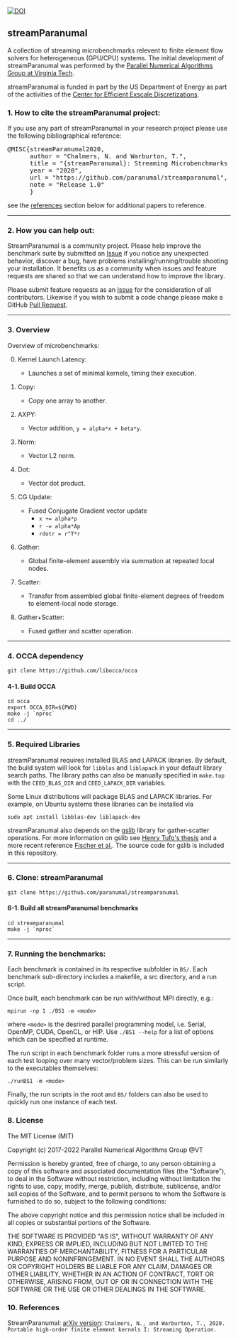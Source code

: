 [![DOI](https://zenodo.org/badge/DOI/10.5281/zenodo.4041222.svg)](https://doi.org/10.5281/zenodo.4041222)

## streamParanumal
A collection of streaming microbenchmarks relevent to finite element flow solvers for heterogeneous (GPU/CPU) systems. The initial development of streamParanumal was performed by the [Parallel Numerical Algorithms Group at Virginia Tech](http://paranumal.com).

streamParanumal is funded in part by the US Department of Energy as part of the activities of the [Center for Efficient Exscale Discretizations](http://ceed.exascaleproject.org).

### 1. How to cite the streamParanumal project:
If you use any part of streamParanumal in your research project please use the following bibliographical reference:

<pre>
@MISC{streamParanumal2020,
      author = "Chalmers, N. and Warburton, T.",
      title = "{streamParanumal}: Streaming Microbenchmarks for High-order Finite Element Methods",
      year = "2020",
      url = "https://github.com/paranumal/streamparanumal",
      note = "Release 1.0"
      }
</pre>

see the [references](#10-references) section below for additional papers to reference.

---
### 2. How you can help out:
StreamParanumal is a community project. Please help improve the benchmark suite by submitted an [Issue](https://github.com/paranumal/streamparanumal/issues)  if you notice any unexpected behavior, discover a bug, have problems installing/running/trouble shooting your installation. It benefits us as a community when issues and feature requests are shared so that we can understand how to improve the library.

Please submit feature requests as an [Issue](https://github.com/paranumal/streamparanumal/issues) for the consideration of all contributors. Likewise if you wish to submit a code change please make a GitHub [Pull Request](https://github.com/paranumal/streamparanumal/pulls).

---
### 3. Overview

Overview of microbenchmarks:

0. Kernel Launch Latency:
    - Launches a set of minimal kernels, timing their execution.

1. Copy:
    - Copy one array to another.

2. AXPY:
    - Vector addition, `y = alpha*x + beta*y`.

3. Norm:
    - Vector L2 norm.

4. Dot:
    - Vector dot product.

5. CG Update:
    - Fused Conjugate Gradient vector update
      * `x += alpha*p`
      * `r -= alpha*Ap`
      * `rdotr = r^T*r`

6. Gather:
   - Global finite-element assembly via summation at repeated local nodes.

7. Scatter:
   - Transfer from assembled global finite-element degrees of freedom to element-local node storage.

8. Gather+Scatter:
   - Fused gather and scatter operation.

---
### 4. OCCA dependency
```
git clone https://github.com/libocca/occa
```

#### 4-1. Build OCCA
```
cd occa
export OCCA_DIR=${PWD}
make -j `nproc` 
cd ../
```

---
### 5. Required Libraries
streamParanumal requires installed BLAS and LAPACK libraries. By default, the build system will look for `libblas` and `liblapack` in your default library search paths. The library paths can also be manually specified in `make.top` with the `CEED_BLAS_DIR` and `CEED_LAPACK_DIR` variables.

Some Linux distributions will package BLAS and LAPACK libraries. For example, on Ubuntu systems these libraries can be installed via
```
sudo apt install libblas-dev liblapack-dev
```

streamParanumal also depends on the [gslib](https://github.com/Nek5000/gslib) library for gather-scatter operations. For more information on gslib see [Henry Tufo's thesis](https://dl.acm.org/doi/book/10.5555/926758) and a more recent reference [Fischer et al.](https://iopscience.iop.org/article/10.1088/1742-6596/125/1/012076/meta). The source code for gslib is included in this repository.

---
### 6. Clone: streamParanumal
```
git clone https://github.com/paranumal/streamparanumal
```

#### 6-1. Build all streamParanumal benchmarks
```
cd streamparanumal
make -j `nproc` 
```

---
### 7. Running the benchmarks:

Each benchmark is contained in its respective subfolder in `BS/`. Each benchmark sub-directory includes a makefile, a src directory, and a run script.

Once built, each benchmark can be run with/without MPI directly, e.g.:
```
mpirun -np 1 ./BS1 -m <mode>
```
where `<mode>` is the desrired parallel programming model, i.e. Serial, OpenMP, CUDA, OpenCL, or HIP. Use `./BS1 --help` for a list of options which can be specified at runtime.

The run script in each benchmark folder runs a more stressful version of each test looping over many vector/problem sizes. This can be run similarly to the executables themselves:
```
./runBS1 -m <mode>
```

Finally, the run scripts in the root and `BS/` folders can also be used to quickly run one instance of each test.

### 8. License

The MIT License (MIT)

Copyright (c) 2017-2022 Parallel Numerical Algorithms Group @VT

Permission is hereby granted, free of charge, to any person obtaining a copy
of this software and associated documentation files (the "Software"), to deal
in the Software without restriction, including without limitation the rights
to use, copy, modify, merge, publish, distribute, sublicense, and/or sell
copies of the Software, and to permit persons to whom the Software is
furnished to do so, subject to the following conditions:

The above copyright notice and this permission notice shall be included in all
copies or substantial portions of the Software.

THE SOFTWARE IS PROVIDED "AS IS", WITHOUT WARRANTY OF ANY KIND, EXPRESS OR
IMPLIED, INCLUDING BUT NOT LIMITED TO THE WARRANTIES OF MERCHANTABILITY,
FITNESS FOR A PARTICULAR PURPOSE AND NONINFRINGEMENT. IN NO EVENT SHALL THE
AUTHORS OR COPYRIGHT HOLDERS BE LIABLE FOR ANY CLAIM, DAMAGES OR OTHER
LIABILITY, WHETHER IN AN ACTION OF CONTRACT, TORT OR OTHERWISE, ARISING FROM,
OUT OF OR IN CONNECTION WITH THE SOFTWARE OR THE USE OR OTHER DEALINGS IN THE
SOFTWARE.

### 10. References

StreamParanumal: [arXiv version](): `Chalmers, N., and Warburton, T., 2020. Portable high-order finite element kernels I: Streaming Operation.`

